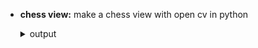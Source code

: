 - **chess view:** make a chess view with open cv in python 
    <details>
        <summary>output</summary>
        <br>
        <img src="https://github.com/hedieh-hj/image-processing-in-python/blob/master/chess%20view/new1.1.png?raw=true">

      </details>
      

      
     
